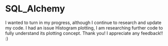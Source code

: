 # SQL_Alchemy

I wanted to turn in my progress, although I continue to research and update my code. I had an issue Histogram plotting, I am researching further code to fully understand its plotting concept.  Thank you! I appreciate any feedback!! :)
